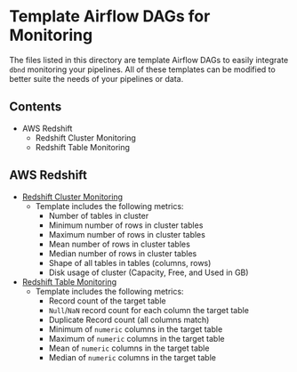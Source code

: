 # Template Airflow DAGs for Monitoring

The files listed in this directory are template Airflow DAGs to easily integrate `dbnd` monitoring your pipelines. All of these templates can be modified to better suite the needs of your pipelines or data.

## Contents
- AWS Redshift
    - Redshift Cluster Monitoring
    - Redshift Table Monitoring

## AWS Redshift
- [Redshift Cluster Monitoring](./redshift_cluster_template_dag.py)
    - Template includes the following metrics:
        - Number of tables in cluster
        - Minimum number of rows in cluster tables
        - Maximum number of rows in cluster tables
        - Mean number of rows in cluster tables
        - Median number of rows in cluster tables
        - Shape of all tables in tables (columns, rows)
        - Disk usage of cluster (Capacity, Free, and Used in GB)
- [Redshift Table Monitoring](./redshift_table_template_dag.py)
    - Template includes the following metrics:
        - Record count of the target table
        - `Null`/`NaN` record count for each column the target table
        - Duplicate Record count (all columns match)
        - Minimum of `numeric` columns in the target table
        - Maximum of `numeric` columns in the target table
        - Mean of `numeric` columns in the target table
        - Median of `numeric` columns in the target table

